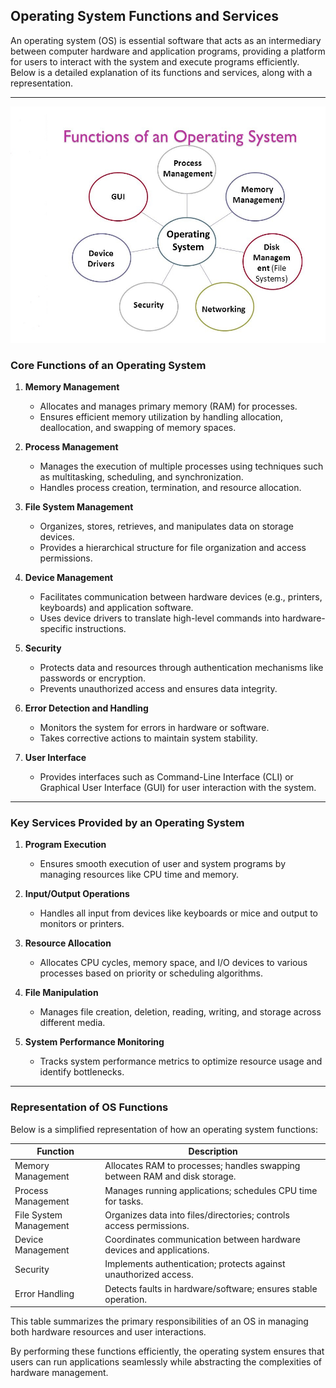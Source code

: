 ## Operating System Functions and Services

An operating system (OS) is essential software that acts as an intermediary between computer hardware and application programs, providing a platform for users to interact with the system and execute programs efficiently. Below is a detailed explanation of its functions and services, along with a representation.

---

![Functions of an Operating System](functions-of-operating-system.jpg)

### **Core Functions of an Operating System**

1. **Memory Management**

   - Allocates and manages primary memory (RAM) for processes.
   - Ensures efficient memory utilization by handling allocation, deallocation, and swapping of memory spaces.

2. **Process Management**

   - Manages the execution of multiple processes using techniques such as multitasking, scheduling, and synchronization.
   - Handles process creation, termination, and resource allocation.

3. **File System Management**

   - Organizes, stores, retrieves, and manipulates data on storage devices.
   - Provides a hierarchical structure for file organization and access permissions.

4. **Device Management**

   - Facilitates communication between hardware devices (e.g., printers, keyboards) and application software.
   - Uses device drivers to translate high-level commands into hardware-specific instructions.

5. **Security**

   - Protects data and resources through authentication mechanisms like passwords or encryption.
   - Prevents unauthorized access and ensures data integrity.

6. **Error Detection and Handling**

   - Monitors the system for errors in hardware or software.
   - Takes corrective actions to maintain system stability.

7. **User Interface**
   - Provides interfaces such as Command-Line Interface (CLI) or Graphical User Interface (GUI) for user interaction with the system.

---

### **Key Services Provided by an Operating System**

1. **Program Execution**

   - Ensures smooth execution of user and system programs by managing resources like CPU time and memory.

2. **Input/Output Operations**

   - Handles all input from devices like keyboards or mice and output to monitors or printers.

3. **Resource Allocation**

   - Allocates CPU cycles, memory space, and I/O devices to various processes based on priority or scheduling algorithms.

4. **File Manipulation**

   - Manages file creation, deletion, reading, writing, and storage across different media.

5. **System Performance Monitoring**
   - Tracks system performance metrics to optimize resource usage and identify bottlenecks.

---

### **Representation of OS Functions**

Below is a simplified representation of how an operating system functions:

| Function               | Description                                                                |
| ---------------------- | -------------------------------------------------------------------------- |
| Memory Management      | Allocates RAM to processes; handles swapping between RAM and disk storage. |
| Process Management     | Manages running applications; schedules CPU time for tasks.                |
| File System Management | Organizes data into files/directories; controls access permissions.        |
| Device Management      | Coordinates communication between hardware devices and applications.       |
| Security               | Implements authentication; protects against unauthorized access.           |
| Error Handling         | Detects faults in hardware/software; ensures stable operation.             |

This table summarizes the primary responsibilities of an OS in managing both hardware resources and user interactions.

By performing these functions efficiently, the operating system ensures that users can run applications seamlessly while abstracting the complexities of hardware management.
